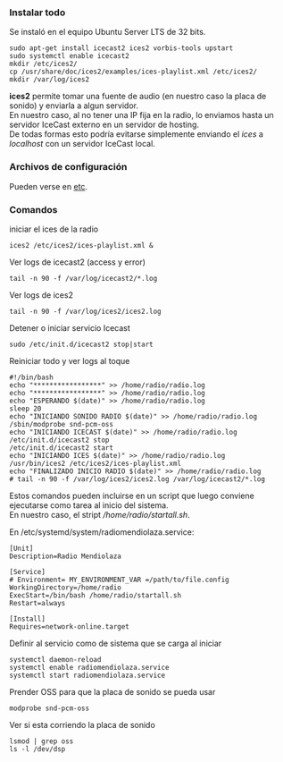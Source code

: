 ### Instalar todo

Se instaló en el equipo Ubuntu Server LTS de 32 bits.  

```
sudo apt-get install icecast2 ices2 vorbis-tools upstart
sudo systemctl enable icecast2
mkdir /etc/ices2/
cp /usr/share/doc/ices2/examples/ices-playlist.xml /etc/ices2/ 
mkdir /var/log/ices2
```

**ices2** permite tomar una fuente de audio (en nuestro caso la placa de sonido) y enviarla a algun servidor.  
En nuestro caso, al no tener una IP fija en la radio, lo enviamos hasta un servidor IceCast externo en un servidor de hosting.  
De todas formas esto podría evitarse simplemente enviando el _ices_ a _localhost_ con un servidor IceCast local.  

### Archivos de configuración
Pueden verse en [etc](etc/).  

### Comandos
iniciar el ices de la radio  
```
ices2 /etc/ices2/ices-playlist.xml &
```

Ver logs de icecast2 (access y error)
```
tail -n 90 -f /var/log/icecast2/*.log
```

Ver logs de ices2
```
tail -n 90 -f /var/log/ices2/ices2.log
```

Detener o iniciar servicio Icecast
```
sudo /etc/init.d/icecast2 stop|start
```

Reiniciar todo y ver logs al toque
```
#!/bin/bash
echo "*****************" >> /home/radio/radio.log
echo "*****************" >> /home/radio/radio.log
echo "ESPERANDO $(date)" >> /home/radio/radio.log
sleep 20
echo "INICIANDO SONIDO RADIO $(date)" >> /home/radio/radio.log
/sbin/modprobe snd-pcm-oss
echo "INICIANDO ICECAST $(date)" >> /home/radio/radio.log
/etc/init.d/icecast2 stop
/etc/init.d/icecast2 start
echo "INICIANDO ICES $(date)" >> /home/radio/radio.log
/usr/bin/ices2 /etc/ices2/ices-playlist.xml 
echo "FINALIZADO INICIO RADIO $(date)" >> /home/radio/radio.log
# tail -n 90 -f /var/log/ices2/ices2.log /var/log/icecast2/*.log
```

Estos comandos pueden incluirse en un script que luego conviene ejecutarse como tarea al inicio del sistema.  
En nuestro caso, el stript _/home/radio/startall.sh_.  

En /etc/systemd/system/radiomendiolaza.service:

```
[Unit]
Description=Radio Mendiolaza

[Service]
# Environment= MY_ENVIRONMENT_VAR =/path/to/file.config
WorkingDirectory=/home/radio
ExecStart=/bin/bash /home/radio/startall.sh
Restart=always

[Install]
Requires=network-online.target
```

Definir al servicio como de sistema que se carga al iniciar
```
systemctl daemon-reload
systemctl enable radiomendiolaza.service
systemctl start radiomendiolaza.service
```

Prender OSS para que la placa de sonido se pueda usar
```
modprobe snd-pcm-oss
```
Ver si esta corriendo la placa de sonido
```
lsmod | grep oss 
ls -l /dev/dsp
```